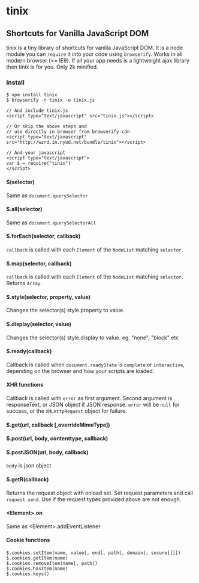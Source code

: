 # tinix

## Shortcuts for Vanilla JavaScript DOM

tinix is a tiny library of shortcuts for vanilla JavaScript DOM. It is a node module you can `require` it into your code using `browserify`. Works in all modern browser (>= IE9). If all your app needs is a lightweight ajax library then tinix is for you. Only 2k minified.

### Install
    $ npm install tinix
    $ browserify -r tinix -o tinix.js
    
    // And include tinix.js
    <script type="text/javascript" src="tinix.js"></script>
    
    // Or skip the above steps and
    // use directly in browser from browserify-cdn
    <script type="text/javascript" src="http://wzrd.in.nyud.net/bundle/tinix"></script>
    
    // And your javascript
    <script type="text/javascript">
    var $ = require("tinix")
    </script>

#### $(selector)
Same as `document.querySelector`
#### $.all(selector)
Same as `document.querySelectorAll`
#### $.forEach(selector, callback)
`callback` is called with each `Element` of the `NodeList` matching `selector`.
#### $.map(selector, callback)
`callback` is called with each `Element` of the `NodeList` matching `selector`. Returns `Array`.  
#### $.style(selector, property, value)
Changes the selector(s) style.property to value.
#### $.display(selector, value)
Changes the selector(s) style.display to value. eg. "none", "block" etc
#### $.ready(callback)
Callback is called when `document.readyState` is `complete` or `interactive`, depending on the browser and how your scripts are loaded.
#### XHR functions
Callback is called with `error` as first argument. Second argument is responseText, or JSON object if JSON response. `error` will be `null` for success, or the `XMLHttpRequest` object for failure.
#### $.get(url, callback [,overrideMimeType])  
#### $.post(url, body, contenttype, callback)
#### $.postJSON(url, body, callback)
`body` is json object
#### $.getR(callback)
Returns the request object with onload set. Set request parameters and call `request.send`. Use if the request types provided above are not enough.
#### &lt;Element&gt;.on
Same as &lt;Element&gt;.addEventListener 
#### Cookie functions
    $.cookies.setItem(name, value[, end[, path[, domain[, secure]]]])
    $.cookies.getItem(name)
    $.cookies.removeItem(name[, path])
    $.cookies.hasItem(name)
    $.cookies.keys() 
    
    
